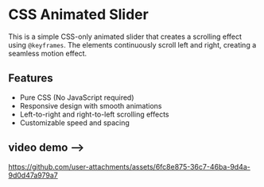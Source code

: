 # CSS Animated Slider

This is a simple CSS-only animated slider that creates a scrolling effect using `@keyframes`. The elements continuously scroll left and right, creating a seamless motion effect.

## **Features**
- Pure CSS (No JavaScript required)
- Responsive design with smooth animations
- Left-to-right and right-to-left scrolling effects
- Customizable speed and spacing

## video demo -->

https://github.com/user-attachments/assets/6fc8e875-36c7-46ba-9d4a-9d0d47a979a7

